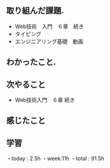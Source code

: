 ## 取り組んだ課題. 
+ Web技術　入門　６章　続き
+ タイピング
+ エンジニアリング基礎　動画　
## わかったこと.
 
 ## 次やること 　
+ Web技術入門　６章  続き　　            
## 感じたこと

## 学習
・today : 2.5h 
・week:11h
・total : 91.5h